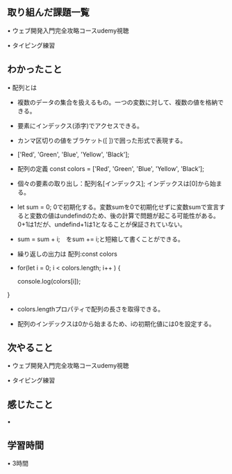 ## 取り組んだ課題一覧
• ウェブ開発入門完全攻略コースudemy視聴

• タイピング練習

## わかったこと
• 配列とは

* 複数のデータの集合を扱えるもの。一つの変数に対して、複数の値を格納できる。

* 要素にインデックス(添字)でアクセスできる。

* カンマ区切りの値をブラケット([ ])で囲った形式で表現する。

* ['Red', 'Green', 'Blue', 'Yellow', 'Black'];

* 配列の定義 const colors = ['Red', 'Green', 'Blue', 'Yellow', 'Black'];

* 個々の要素の取り出し：配列名[インデックス];  インデックスは[0]から始まる。

 * let sum = 0;  0で初期化する。変数sumを0で初期化せずに変数sumで宣言すると変数の値はundefindのため、後の計算で問題が起こる可能性がある。0+1は1だが、undefind+1は1となることが保証されていない。

* sum = sum + i;　をsum +=  i;と短縮して書くことができる。

* 繰り返しの出力は 配列:const colors

* for(let i = 0; i < colors.length; i++ ) {

    console.log(colors[i]);

}

* colors.lengthプロパティで配列の長さを取得できる。

* 配列のインデックスは0から始まるため、iの初期化値には0を設定する。



## 次やること
• ウェブ開発入門完全攻略コースudemy視聴

• タイピング練習

## 感じたこと
• 

## 学習時間
• 3時間